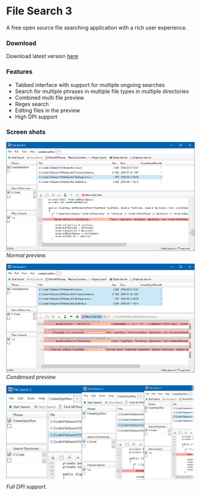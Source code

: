 File Search 3
=============

A free open source file searching application with a rich user experience.

### Download
Download latest version [here](https://jonashertzman.github.io/FileSearch3/download/FileSearch3.zip)

### Features
- Tabbed interface with support for multiple ongoing searches
- Search for multiple phrases in multiple file types in multiple directories
- Combined multi file preview
- Regex search
- Editing files in the preview
- High DPI support

### Screen shots
![screen](docs/images/screen1.png)
*Normal preview.*

![screen](docs/images/screen2.png)
*Condensed preview.*

![screen](docs/images/screen3.png)
*Full DPI support.*

